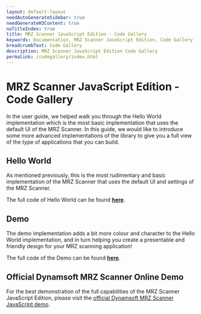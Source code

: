 ```yaml
---
layout: default-layout
needAutoGenerateSidebar: true
needGenerateH3Content: true
noTitleIndex: true
title: MRZ Scanner JavaScript Edition - Code Gallery
keywords: Documentation, MRZ Scanner JavaScript Edition, Code Gallery
breadcrumbText: Code Gallery
description: MRZ Scanner JavaScript Edition Code Gallery
permalink: /codegallery/index.html
---
```


# MRZ Scanner JavaScript Edition - Code Gallery

In the user guide, we helped walk you through the Hello World implementation which is the most basic implementation that uses the default UI of the MRZ Scanner. In this guide, we would like to introduce some more advanced implementations of the library to give you a full view of the type of applications that you can build.

## Hello World

As mentioned previously, this is the most rudimentary and basic implementation of the MRZ Scanner that uses the default UI and settings of the MRZ Scanner.

The full code of Hello World can be found [**here**](helloworld/index.md).

## Demo

The demo implementation adds a bit more colour and character to the Hello World implementation, and in turn helping you create a presentable and friendly design for your MRZ scanning application!

The full code of the Demo can be found [**here**](demo/index.md).

## Official Dynamsoft MRZ Scanner Online Demo

For the best demonstration of the full capabilities of the MRZ Scanner JavaScript Edition, please visit the [official Dynamsoft MRZ Scanner JavaScript demo](https://demo.dynamsoft.com/mrz-scanner/).